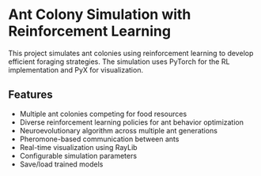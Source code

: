 # Ant Colony Simulation with Reinforcement Learning

This project simulates ant colonies using reinforcement learning to develop efficient foraging strategies. The simulation uses PyTorch for the RL implementation and PyX for visualization.

## Features

- Multiple ant colonies competing for food resources
- Diverse reinforcement learning policies for ant behavior optimization
- Neuroevolutionary algorithm across multiple ant generations
- Pheromone-based communication between ants
- Real-time visualization using RayLib
- Configurable simulation parameters
- Save/load trained models